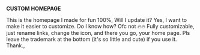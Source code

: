 **CUSTOM HOMEPAGE**

This is the homepage I made for fun 100%, Will I update it? Yes, I want to make it easier to customize. Do I know how? Ofc not 🔥🔥
Fully customizable, just rename links, change the icon, and there you go, your home page. Pls leave the trademark at the bottom (it's so little and cute) if you use it. Thank.,

